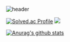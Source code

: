 ![header](https://capsule-render.vercel.app/api?type=slice&color=lightgray&text=%20SoheeHa%20%20&height=200&fontSize=100)

[![Solved.ac Profile](http://mazassumnida.wtf/api/v2/generate_badge?boj=hyrax)](https://solved.ac/hyrax/)
<a href="https://solved.ac/profile/hyrax" target="_blank"><img src="https://img.shields.io/badge/solved.ac-fff?style=flat-square&logo=Baekjoon]&logoColor=white"/></a>


[![Anurag's github stats](https://github-readme-stats.vercel.app/api?username=ihyraxi&show_icons=true&theme={theme})](https://github.com/ihyraxi/github-readme-stats)
